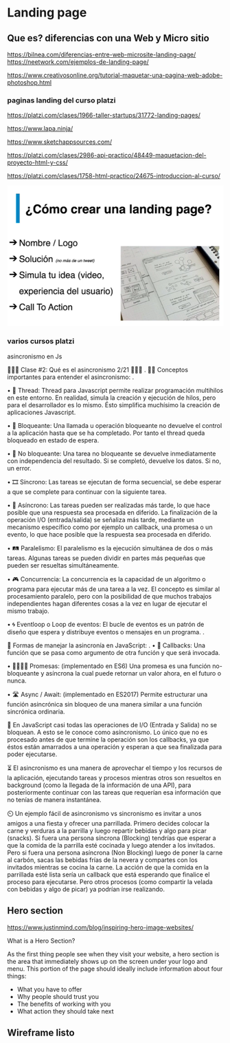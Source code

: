 # Landing page

## Que es? diferencias con una Web y Micro sitio

<https://bilnea.com/diferencias-entre-web-microsite-landing-page/>
<https://neetwork.com/ejemplos-de-landing-page/>

<https://www.creativosonline.org/tutorial-maquetar-una-pagina-web-adobe-photoshop.html>

### paginas landing del curso platzi

<https://platzi.com/clases/1966-taller-startups/31772-landing-pages/>

<https://www.lapa.ninja/>

<https://www.sketchappsources.com/>

<https://platzi.com/clases/2986-api-practico/48449-maquetacion-del-proyecto-html-y-css/>

<https://platzi.com/clases/1758-html-practico/24675-introduccion-al-curso/>

![img.png](img.png)

### varios cursos platzi 
asincronismo en Js 

🤹🏻‍♀️ Clase #2: Qué es el asincronismo 2/21 🤹🏾‍♂️
.
✍🏾 Conceptos importantes para entender el asincronismo:
.

• 🧵 Thread: Thread para Javascript permite realizar programación multihilos en este entorno. En realidad, simula la 
creación y ejecución de hilos, pero para el desarrollador es lo mismo. Ésto simplifica muchísimo la creación de 
aplicaciones Javascript.

• 🚫 Bloqueante: Una llamada u operación bloqueante no devuelve el control a la aplicación hasta que se ha completado. 
Por tanto el thread queda bloqueado en estado de espera.

• 🚿 No bloqueante: Una tarea no bloqueante se devuelve inmediatamente con independencia del resultado. Si se completó,
devuelve los datos. Si no, un error.

• 🎞️ Síncrono: Las tareas se ejecutan de forma secuencial, se debe esperar a que se complete para continuar con la
siguiente tarea.

• 🚦 Asíncrono: Las tareas pueden ser realizadas más tarde, lo que hace posible que una respuesta sea procesada en
diferido. La finalización de la operación I/O (entrada/salida) se señaliza más tarde, mediante un mecanismo específico
como por ejemplo un callback, una promesa o un evento, lo que hace posible que la respuesta sea procesada en diferido.

• 🛤️ Paralelismo: El paralelismo es la ejecución simultánea de dos o más tareas. Algunas tareas se pueden dividir en 
partes más pequeñas que pueden ser resueltas simultáneamente.

• 🎮 Concurrencia: La concurrencia es la capacidad de un algoritmo o programa para ejecutar más de una tarea a la vez. 
El concepto es similar al procesamiento paralelo, pero con la posibilidad de que muchos trabajos independientes hagan 
diferentes cosas a la vez en lugar de ejecutar el mismo trabajo.

• 🌀 Eventloop o Loop de eventos: El bucle de eventos es un patrón de diseño que espera y distribuye eventos o mensajes 
en un programa.
.

📝 Formas de manejar la asincronía en JavaScript:
.
• 📩 Callbacks: Una función que se pasa como argumento de otra función y que será invocada.

• 🫱🏼‍🫲🏾 Promesas: (implementado en ES6) Una promesa es una función no-bloqueante y asíncrona la cual puede retornar un 
valor ahora, en el futuro o nunca.

• 🛣️ Async / Await: (implementado en ES2017) Permite estructurar una función asincrónica sin bloqueo de una manera
similar a una función sincrónica ordinaria.


📌 En JavaScript casi todas las operaciones de I/O (Entrada y Salida) no se bloquean. A esto se le conoce como 
asíncronismo. Lo único que no es procesado antes de que termine la operación son los callbacks, ya que éstos están 
amarrados a una operación y esperan a que sea finalizada para poder ejecutarse.


⏳ El asincronismo es una manera de aprovechar el tiempo y los recursos de la aplicación, ejecutando tareas y procesos
mientras otros son resueltos en background (como la llegada de la información de una API), para posteriormente continuar
con las tareas que requerían esa información que no tenías de manera instantánea.


⏲️ Un ejemplo fácil de asincronismo vs sincronismo es invitar a unos amigos a una fiesta y ofrecer una parrillada. 
Primero decides colocar la carne y verduras a la parrilla y luego repartir bebidas y algo para picar (snacks). 
Si fuera una persona síncrona (Blocking) tendrías que esperar a que la comida de la parrilla esté cocinada y luego
atender a los invitados. Pero si fuera una persona asíncrona (Non Blocking) luego de poner la carne al carbón, sacas
las bebidas frías de la nevera y compartes con los invitados mientras se cocina la carne. La acción de que la comida
en la parrillada esté lista sería un callback que está esperando que finalice el proceso para ejecutarse. Pero otros
procesos (como compartir la velada con bebidas y algo de picar) ya podrían irse realizando.


## Hero section
https://www.justinmind.com/blog/inspiring-hero-image-websites/

What is a Hero Section?

As the first thing people see when they visit your website, a hero section is the area that immediately shows up on the screen under your logo and menu. This portion of the page should ideally include information about four things:

* What you have to offer
* Why people should trust you
* The benefits of working with you
* What action they should take next

## Wireframe listo
